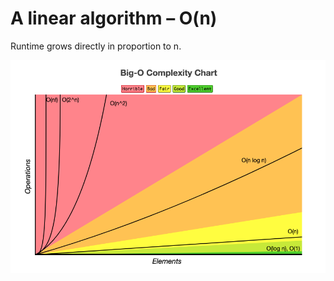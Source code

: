 # A linear algorithm – O(n)

Runtime grows directly in proportion to n. 

![O(n) Complexity](bigOComplexityChart.png)

